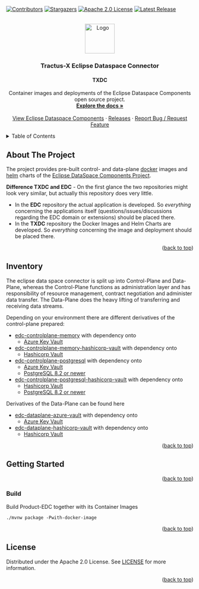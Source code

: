 <a name="readme-top"></a>

<!-- Project Shields -->
[![Contributors][contributors-shield]][contributors-url]
[![Stargazers][stars-shield]][stars-url]
[![Apache 2.0 License][license-shield]][license-url]
[![Latest Release][release-shield]][release-url]

<!-- PROJECT LOGO -->
<br />
<div align="center">
  <a href="https://github.com/eclipse-edc/Connector">
    <img src="https://raw.githubusercontent.com/eclipse-edc/Connector/main/resources/media/logo.png" alt="Logo" width="80" height="80">
  </a>

  <h3 align="center">Tractus-X Eclipse Dataspace Connector</h3>
  <h4 align="center">TXDC</h4>

  <p align="center">
    Container images and deployments of the Eclipse Dataspace Components open source project.
    <br />
    <a href="https://github.com/catenax-ng/product-edc/tree/main/docs"><strong>Explore the docs »</strong></a>
    <br />
    <br />
    <a href="https://github.com/eclipse-edc/Connector">View Eclipse Dataspace Components</a>
    ·
    <a href="https://github.com/catenax-ng/product-edc/releases">Releases</a>
    ·
    <a href="https://jira.catena-x.net/projects/A1IDSC/summary">Report Bug / Request Feature</a>
  </p>
</div>


<!-- TABLE OF CONTENTS -->
<details>
  <summary>Table of Contents</summary>
  <ol>
    <li>
      <a href="#about-the-project">About The Project</a>
    </li>
    <li>
      <a href="#inventory">Inventory</a>
    </li>
    <li>
      <a href="#getting-started">Getting Started</a>
      <ul>
        <li><a href="#build">Build</a></li>
      </ul>
    </li>
    <li><a href="#license">License</a></li>
  </ol>
</details>

## About The Project

The project provides pre-built control- and data-plane [docker](https://www.docker.com/) images and [helm](https://helm.sh/) charts of the [Eclipse DataSpace Components Project](https://github.com/eclipse-edc/Connector).

**Difference TXDC and EDC** - On the first glance the two repositories might look very similar, but actually this repository does very little. 

- In the **EDC** repository the actual application is developed. So _everything_ concerning the applications itself (questions/issues/discussions regarding the EDC domain or extensions) should be placed there. 
- In the **TXDC** repository the Docker Images and Helm Charts are developed. So _everything_ concerning the image and deployment should be placed there.

<p align="right">(<a href="#readme-top">back to top</a>)</p>

## Inventory

The eclipse data space connector is split up into Control-Plane and Data-Plane, whereas the Control-Plane functions as administration layer and has responsibility of resource management, contract negotiation and administer data transfer. 
The Data-Plane does the heavy lifting of transferring and receiving data streams.

Depending on your environment there are different derivatives of the control-plane prepared:

* [edc-controlplane-memory](edc-controlplane/edc-controlplane-memory) with dependency onto
    * [Azure Key Vault](https://azure.microsoft.com/en-us/services/key-vault/#product-overview)
* [edc-controlplane-memory-hashicorp-vault](edc-controlplane/edc-controlplane-memory) with dependency onto
    * [Hashicorp Vault](https://www.vaultproject.io/)
* [edc-controlplane-postgresql](edc-controlplane/edc-controlplane-postgresql) with dependency onto
    * [Azure Key Vault](https://azure.microsoft.com/en-us/services/key-vault/#product-overview)
    * [PostgreSQL 8.2 or newer](https://www.postgresql.org/)
* [edc-controlplane-postgresql-hashicorp-vault](edc-controlplane/edc-controlplane-postgresql-hashicorp-vault) with dependency onto
    * [Hashicorp Vault](https://www.vaultproject.io/)
    * [PostgreSQL 8.2 or newer](https://www.postgresql.org/)

Derivatives of the Data-Plane can be found here

* [edc-dataplane-azure-vault](edc-dataplane/edc-dataplane-azure-vault) with dependency onto
    * [Azure Key Vault](https://azure.microsoft.com/en-us/services/key-vault/#product-overview)
* [edc-dataplane-hashicorp-vault](edc-dataplane/edc-dataplane-hashicorp-vault) with dependency onto
    * [Hashicorp Vault](https://www.vaultproject.io/)

<p align="right">(<a href="#readme-top">back to top</a>)</p>

## Getting Started

<p align="right">(<a href="#readme-top">back to top</a>)</p>


### Build

Build Product-EDC together with its Container Images
```shell
./mvnw package -Pwith-docker-image
```

<p align="right">(<a href="#readme-top">back to top</a>)</p>

## License

Distributed under the Apache 2.0 License. See [LICENSE](https://github.com/catenax-ng/product-edc/blob/main/LICENSE) for more information.

<p align="right">(<a href="#readme-top">back to top</a>)</p>

<!-- MARKDOWN LINKS & IMAGES -->
<!-- https://www.markdownguide.org/basic-syntax/#reference-style-links -->
[contributors-shield]: https://img.shields.io/github/contributors/catenax-ng/product-edc.svg?style=for-the-badge
[contributors-url]: https://github.com/catenax-ng/product-edc/graphs/contributors
[stars-shield]: https://img.shields.io/github/stars/catenax-ng/product-edc.svg?style=for-the-badge
[stars-url]: https://github.com/catenax-ng/product-edc/stargazers
[license-shield]: https://img.shields.io/github/license/catenax-ng/product-edc.svg?style=for-the-badge
[license-url]: https://github.com/catenax-ng/product-edc/blob/main/LICENSE
[release-shield]: https://img.shields.io/github/v/release/catenax-ng/product-edc.svg?style=for-the-badge
[release-url]: https://github.com/catenax-ng/product-edc/releases
